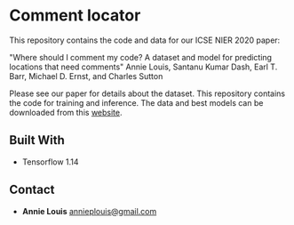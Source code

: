 # Comment locator

This repository contains the code and data for our ICSE NIER 2020 paper:

"Where should I comment my code? A dataset and model for
predicting locations that need comments"
Annie Louis, Santanu Kumar Dash, Earl T. Barr, Michael D. Ernst, and Charles Sutton

Please see our paper for details about the dataset. This repository contains the code for training and inference. The data and best models can be downloaded from this [website](http://groups.inf.ed.ac.uk/cup/comment-locator/).  

## Built With

* Tensorflow 1.14 

## Contact

* **Annie Louis**
annieplouis@gmail.com



